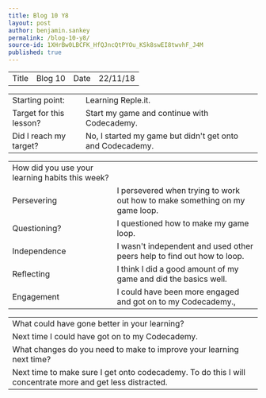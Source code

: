 ```yaml
---
title: Blog 10 Y8
layout: post
author: benjamin.sankey
permalink: /blog-10-y8/
source-id: 1XHrBw0LBCFK_HfQJncQtPYOu_KSk8swEI8twvhF_J4M
published: true
---
```

<table>
  <tr>
    <td>Title</td>
    <td>Blog 10</td>
    <td>Date</td>
    <td>22/11/18</td>
  </tr>
</table>


<table>
  <tr>
    <td>Starting point:</td>
    <td>Learning Reple.it.</td>
  </tr>
  <tr>
    <td>Target for this lesson?</td>
    <td>Start my game and continue with Codecademy.</td>
  </tr>
  <tr>
    <td>Did I reach my target? </td>
    <td>No, I started my game but didn't get onto and Codecademy.</td>
  </tr>
</table>


<table>
  <tr>
    <td>How did you use your learning habits this week?</td>
    <td></td>
  </tr>
  <tr>
    <td>Persevering</td>
    <td>I persevered when trying to work out how to make something on my game loop.</td>
  </tr>
  <tr>
    <td>Questioning?</td>
    <td>I questioned how to make my game loop.</td>
  </tr>
  <tr>
    <td>Independence</td>
    <td>I wasn't independent and used other peers help to find out how to loop.</td>
  </tr>
  <tr>
    <td>Reflecting</td>
    <td>I think I did a good amount of my game and did the basics well.</td>
  </tr>
  <tr>
    <td>Engagement</td>
    <td>I could have been more engaged and got on to my Codecademy.,</td>
  </tr>
</table>


<table>
  <tr>
    <td>What could have gone better in your learning?</td>
    <td></td>
  </tr>
  <tr>
    <td>Next time I could have got on to my Codecademy.</td>
    <td></td>
  </tr>
  <tr>
    <td>What changes do you need to make to improve your learning next time?</td>
    <td></td>
  </tr>
  <tr>
    <td>Next time to make sure I get onto codecademy. To do this I will concentrate more and get less distracted.</td>
    <td></td>
  </tr>
</table>


